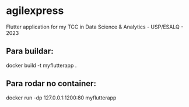 # agilexpress

Flutter application for my TCC in Data Science &amp; Analytics - USP/ESALQ - 2023

## Para buildar:

docker build -t myflutterapp .

## Para rodar no container:

docker run -dp 127.0.0.1:1200:80 myflutterapp
